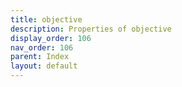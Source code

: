 ```yaml
---
title: objective
description: Properties of objective
display_order: 106
nav_order: 106
parent: Index
layout: default
---
```



